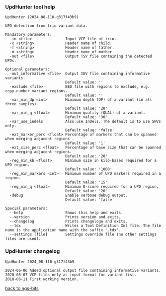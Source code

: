 ### UpdHunter tool help
	UpdHunter (2024_08-110-g317f43b9)
	
	UPD detection from trio variant data.
	
	Mandatory parameters:
	  -in <file>               Input VCF file of trio.
	  -c <string>              Header name of child.
	  -f <string>              Header name of father.
	  -m <string>              Header name of mother.
	  -out <file>              Output TSV file containing the detected UPDs.
	
	Optional parameters:
	  -out_informative <file>  Output IGV file containing informative variants.
	                           Default value: ''
	  -exclude <file>          BED file with regions to exclude, e.g. copy-number variant regions.
	                           Default value: ''
	  -var_min_dp <int>        Minimum depth (DP) of a variant (in all three samples).
	                           Default value: '20'
	  -var_min_q <float>       Minimum quality (QUAL) of a variant.
	                           Default value: '30'
	  -var_use_indels          Also use InDels. The default is to use SNVs only.
	                           Default value: 'false'
	  -ext_marker_perc <float> Percentage of markers that can be spanned when merging adjacent regions .
	                           Default value: '1'
	  -ext_size_perc <float>   Percentage of base size that can be spanned when merging adjacent regions.
	                           Default value: '20'
	  -reg_min_kb <float>      Mimimum size in kilo-bases required for a UPD region.
	                           Default value: '1000'
	  -reg_min_markers <int>   Mimimum number of UPD markers required in a region.
	                           Default value: '15'
	  -reg_min_q <float>       Mimimum Q-score required for a UPD region.
	                           Default value: '20'
	  -debug                   Enable verbose debug output.
	                           Default value: 'false'
	
	Special parameters:
	  --help                   Shows this help and exits.
	  --version                Prints version and exits.
	  --changelog              Prints changeloge and exits.
	  --tdx                    Writes a Tool Definition Xml file. The file name is the application name with the suffix '.tdx'.
	  --settings [file]        Settings override file (no other settings files are used).
	
### UpdHunter changelog
	UpdHunter 2024_08-110-g317f43b9
	
	2024-06-06 Added optional output file containing informative variants.
	2020-08-07 VCF files only as input format for variant list.
	2018-06-11 First working version.
[back to ngs-bits](https://github.com/imgag/ngs-bits)
